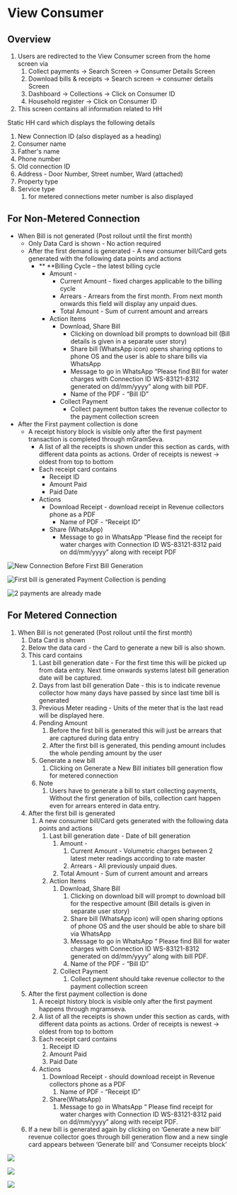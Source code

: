 # View Consumer

## Overview

1. Users are redirected to the View Consumer screen from the home screen via
   1. Collect payments → Search Screen → Consumer Details Screen
   2. Download bills & receipts → Search screen → consumer details Screen
   3. Dashboard → Collections → Click on Consumer ID
   4. Household register → Click on Consumer ID
2. This screen contains all information related to HH

Static HH card which displays the following details

1. New Connection ID (also displayed as a heading)
2. Consumer name
3. Father's name
4. Phone number
5. Old connection ID
6. Address - Door Number, Street number, Ward (attached)
7. Property type
8. Service type
   1. for metered connections meter number is also displayed

## **For Non-Metered Connection**

* When Bill is not generated (Post rollout until the first month)
  * Only Data Card is shown - No action required  &#x20;
  * After the first demand is generated - A new consumer bill/Card gets generated with the following data points and actions
    * ** **Billing Cycle – the latest billing cycle
      * Amount -&#x20;
        * Current Amount - fixed charges applicable to the billing cycle
        * Arrears - Arrears from the first month. From next month onwards this field will display any unpaid dues.
        * Total Amount - Sum of current amount and arrears
      * Action Items
        * Download, Share Bill
          * Clicking on download bill prompts to download bill (Bill details is given in a separate user story)
          * Share bill (WhatsApp icon) opens sharing options to phone OS and the user is able to share bills via WhatsApp
          * Message to go in WhatsApp “Please find Bill for water charges with Connection ID WS-83121-8312 generated on dd/mm/yyyy” along with bill PDF.
          * Name of the PDF - “Bill ID”
        * Collect Payment
          * Collect payment button takes the revenue collector to the payment collection screen
* After the First payment collection is done
  * A receipt history block is visible only after the first payment transaction is completed through mGramSeva.
    * A list of all the receipts is shown under this section as cards, with different data points as actions. Order of receipts is newest → oldest from top to bottom
    * Each receipt card contains
      * Receipt ID
      * Amount Paid
      * Paid Date
    * Actions
      * Download Receipt - download receipt in Revenue collectors phone as a PDF
        * Name of PDF - “Receipt ID”
      * Share (WhatsApp)
        * Message to go in WhatsApp “Please find the receipt for water charges with Connection ID WS-83121-8312 paid on dd/mm/yyyy” along with receipt PDF



![New Connection Before First Bill Generation](<../../../.gitbook/assets/image (49).png>)

![First bill is generated   Payment Collection is pending](<../../../.gitbook/assets/image (43).png>)

![2 payments are already made](<../../../.gitbook/assets/image (40).png>)

## **For Metered Connection**

1. &#x20;When Bill is not generated (Post rollout until the first month)
   1. Data Card is shown
   2. Below the data card - the Card to generate a new bill is also shown.
   3. This card contains
      1. Last bill generation date - For the first time this will be picked up from data entry. Next time onwards systems latest bill generation date will be captured.
      2. Days from last bill generation Date - this is to indicate revenue collector how many days have passed by since last time bill is generated
      3. Previous Meter reading - Units of the meter that is the last read will be displayed here.
      4. Pending Amount
         1. Before the first bill is generated this will just be arrears that are captured during data entry
         2. After the first bill is generated, this pending amount includes the whole pending amount by the user
      5. Generate a new bill
         1. Clicking on Generate a New Bill initiates bill generation flow for metered connection
      6. Note
         1. Users have to generate a bill to start collecting payments, Without the first generation of bills, collection cant happen even for arrears entered in data entry.
   4. After the first bill is generated
      1. A new consumer bill/Card gets generated with the following data points and actions
         1. Last bill generation date - Date of bill generation
            1. Amount -
               1. Current Amount - Volumetric charges between 2 latest meter readings according to rate master
               2. Arrears - All previously unpaid dues.
            2. Total Amount - Sum of current amount and arrears
         2. Action Items
            1. Download, Share Bill
               1. Clicking on download bill will prompt to download bill for the respective amount (Bill details is given in separate user story)
               2. Share bill (WhatsApp icon) will open sharing options of phone OS and the user should be able to share bill via WhatsApp
               3. Message to go in WhatsApp “ Please find Bill for water charges with Connection ID WS-83121-8312 generated on dd/mm/yyyy” along with bill PDF.
               4. Name of the PDF - “Bill ID”
            2. Collect Payment
               1. Collect payment should take revenue collector to the payment collection screen
   5. After the first payment collection is done
      1. A receipt history block is visible only after the first payment happens through mgramseva.
      2. A list of all the receipts is shown under this section as cards, with different data points as actions. Order of receipts is newest → oldest from top to bottom
      3. Each receipt card contains
         1. Receipt ID
         2. Amount Paid
         3. Paid Date
      4. Actions
         1. Download Receipt - should download receipt in Revenue collectors phone as a PDF
            1. Name of PDF - “Receipt ID”
         2. Share(WhatsApp)
            1. Message to go in WhatsApp “ Please find receipt for water charges with Connection ID WS-83121-8312 paid on dd/mm/yyyy” along with receipt PDF.
   6. If a new bill is generated again by clicking on ‘Generate a new bill’ revenue collector goes through bill generation flow and a new single card appears between ‘Generate bill’ and ‘Consumer receipts block’

![](<../../../.gitbook/assets/image (5).png>)

![](<../../../.gitbook/assets/image (36).png>)

![](<../../../.gitbook/assets/image (23).png>)
